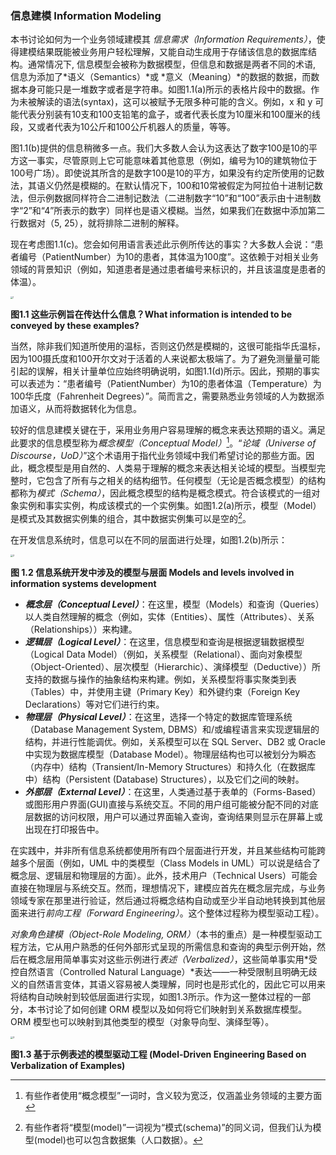 ### 信息建模 Information Modeling

本书讨论如何为一个业务领域建模其 *信息需求（Information Requirements）*，使得建模结果既能被业务用户轻松理解，又能自动生成用于存储该信息的数据库结构。通常情况下, 信息模型会被称为数据模型，但信息和数据是两者不同的术语, 信息为添加了*语义（Semantics）*或 *意义（Meaning）*的数据的数据，而数据本身可能只是一堆数字或者是字符串。如图1.1(a)所示的表格片段中的数据。作为未被解读的语法(syntax)，这可以被赋予无限多种可能的含义。例如，x 和 y 可能代表分别装有10支和100支铅笔的盒子，或者代表长度为10厘米和100厘米的线段，又或者代表为10公斤和100公斤机器人的质量，等等。

图1.1(b)提供的信息稍微多一点。我们大多数人会认为这表达了数字100是10的平方这一事实，尽管原则上它可能意味着其他意思（例如，编号为10的建筑物位于100号广场）。即使说其所含的是数字100是10的平方，如果没有约定所使用的记数法，其语义仍然是模糊的。在默认情况下，100和10常被假定为阿拉伯十进制记数法，但示例数据同样符合二进制记数法（二进制数字“10”和“100”表示由十进制数字“2”和“4”所表示的数字）同样也是语义模糊。当然，如果我们在数据中添加第二行数据对（5, 25），就将排除二进制的解释。

现在考虑图1.1(c)。您会如何用语言表述此示例所传达的事实？大多数人会说：“患者编号（PatientNumber）为10的患者，其体温为100度”。这依赖于对相关业务领域的背景知识（例如，知道患者是通过患者编号来标识的，并且该温度是患者的体温）。

<img src="https://raw.gitmirror.comraw.githubusercontents.com/Leamon-Lee/orm-learning/refs/heads/master/captures/Data/1-信息建模/1_1.png" alt="1" style="zoom: 25%;" />

**图1.1 这些示例旨在传达什么信息？What information is intended to be conveyed by these examples?**

当然，除非我们知道所使用的温标，否则这仍然是模糊的，这很可能指华氏温标，因为100摄氏度和100开尔文对于活着的人来说都太极端了。为了避免测量量可能引起的误解，相关计量单位应始终明确说明，如图1.1(d)所示。因此，预期的事实可以表述为：“患者编号（PatientNumber）为10的患者体温（Temperature）为100华氏度（Fahrenheit Degrees）”。简而言之，需要熟悉业务领域的人为数据添加语义，从而将数据转化为信息。

较好的信息建模关键在于，采用业务用户容易理解的概念来表达预期的语义。满足此要求的信息模型称为*概念模型（Conceptual Model）*[^1]。“*论域（Universe of Discourse，UoD）*”这个术语用于指代业务领域中我们希望讨论的那些方面。因此，概念模型是用自然的、人类易于理解的概念来表达相关论域的模型。当模型完整时，它包含了所有与之相关的结构细节。任何模型（无论是否概念模型）的结构都称为*模式（Schema）*，因此概念模型的结构是概念模式。符合该模式的一组对象实例和事实实例，构成该模式的一个实例集。如图1.2(a)所示，模型（Model）是模式及其数据实例集的组合，其中数据实例集可以是空的[^2]。

在开发信息系统时，信息可以在不同的层面进行处理，如图1.2(b)所示：

<img src="https://raw.gitmirror.comraw.githubusercontents.com/Leamon-Lee/orm-learning/refs/heads/master/captures/Data/1-信息建模/2_1.png" alt="2" style="zoom:25%;" />

**图 1.2 信息系统开发中涉及的模型与层面 Models and levels involved in information systems development**

- ***概念层（Conceptual Level）***：在这里，模型（Models）和查询（Queries）以人类自然理解的概念（例如，实体（Entities）、属性（Attributes）、关系（Relationships））来构建。
- ***逻辑层（Logical Level）***：在这里，信息模型和查询是根据逻辑数据模型（Logical Data Model）（例如，关系模型（Relational）、面向对象模型（Object-Oriented）、层次模型（Hierarchic）、演绎模型（Deductive））所支持的数据与操作的抽象结构来构建。例如，关系模型将事实聚类到表（Tables）中，并使用主键（Primary Key）和外键约束（Foreign Key Declarations）等对它们进行约束。
- ***物理层（Physical Level）***：在这里，选择一个特定的数据库管理系统（Database Management System, DBMS）和/或编程语言来实现逻辑层的结构，并进行性能调优。例如，关系模型可以在 SQL Server、DB2 或 Oracle 中实现为数据库模型（Database Model）。物理层结构也可以被划分为瞬态（内存中）结构（Transient/In-Memory Structures）和持久化（在数据库中）结构（Persistent (Database) Structures），以及它们之间的映射。
- ***外部层（External Level）***：在这里，人类通过基于表单的（Forms-Based）或图形用户界面(GUI)直接与系统交互。不同的用户组可能被分配不同的对底层数据的访问权限，用户可以通过界面输入查询，查询结果则显示在屏幕上或出现在打印报告中。

在实践中，并非所有信息系统都使用所有四个层面进行开发，并且某些结构可能跨越多个层面（例如，UML 中的类模型（Class Models in UML）可以说是结合了概念层、逻辑层和物理层的方面）。此外，技术用户（Technical Users）可能会直接在物理层与系统交互。然而，理想情况下，建模应首先在概念层完成，与业务领域专家在那里进行验证，然后通过将概念结构自动或至少半自动地转换到其他层面来进行*前向工程（Forward Engineering）*。这个整体过程称为模型驱动工程）。

*对象角色建模（Object-Role Modeling, ORM）*（本书的重点）是一种模型驱动工程方法，它从用户熟悉的任何外部形式呈现的所需信息和查询的典型示例开始，然后在概念层用简单事实对这些示例进行*表述（Verbalized）*，这些简单事实用*受控自然语言（Controlled Natural Language）*表达——一种受限制且明确无歧义的自然语言变体，其语义容易被人类理解，同时也是形式化的，因此它可以用来将结构自动映射到较低层面进行实现，如图1.3所示。作为这一整体过程的一部分，本书讨论了如何创建 ORM 模型以及如何将它们映射到关系数据库模型。ORM 模型也可以映射到其他类型的模型（对象导向型、演绎型等）。

<img src="https://raw.gitmirror.comraw.githubusercontents.com/Leamon-Lee/orm-learning/refs/heads/master/captures/Data/1-信息建模/3_1.png" alt="3" style="zoom:25%;" />

**图1.3 基于示例表述的模型驱动工程 (Model-Driven Engineering Based on Verbalization of Examples)**

[^1]: 有些作者使用“概念模型”一词时，含义较为宽泛，仅涵盖业务领域的主要方面
[^2]: 有些作者将“模型(model)”一词视为“模式(schema)”的同义词，但我们认为模型(model)也可以包含数据集（人口数据）。
